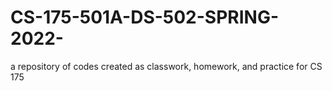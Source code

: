 # CS-175-501A-DS-502-SPRING-2022-
a repository of codes created as classwork, homework, and practice for CS 175
